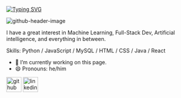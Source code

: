 [![Typing SVG](https://readme-typing-svg.demolab.com?font=Fira+Code&weight=600&pause=1000&color=2FDCB4&random=false&width=435&lines=hi%2C+Aathif+here!;I'm+a+Computer+Science+Student+at+RIT)](https://git.io/typing-svg)

![github-header-image](https://github.com/zaxnite/Aathif_Khan/assets/65447745/b0bf3255-90bd-4f28-828d-40b9eab237d2)





I have a great interest in Machine Learning, Full-Stack Dev, Artificial intelligence, and everything in between.


Skills: Python / JavaScript / MySQL / HTML / CSS / Java / React

- 🔭 I’m currently working on this page. 
- 😄 Pronouns: he/him 


[<img src='https://cdn.jsdelivr.net/npm/simple-icons@3.0.1/icons/github.svg' alt='github' height='40'>](https://github.com/zaxnite)  [<img src='https://cdn.jsdelivr.net/npm/simple-icons@3.0.1/icons/linkedin.svg' alt='linkedin' height='40'>](https://www.linkedin.com/in/https://www.linkedin.com/in/aathif-khan-042214201//)  

